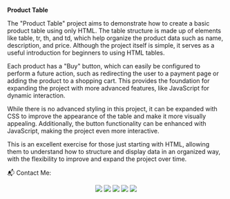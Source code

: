 **Product Table**

The "Product Table" project aims to demonstrate how to create a basic product table using only HTML. The table structure is made up of elements like table, tr, th, and td, which help organize the product data such as name, description, and price. Although the project itself is simple, it serves as a useful introduction for beginners to using HTML tables.

Each product has a "Buy" button, which can easily be configured to perform a future action, such as redirecting the user to a payment page or adding the product to a shopping cart. This provides the foundation for expanding the project with more advanced features, like JavaScript for dynamic interaction.

While there is no advanced styling in this project, it can be expanded with CSS to improve the appearance of the table and make it more visually appealing. Additionally, the button functionality can be enhanced with JavaScript, making the project even more interactive.

This is an excellent exercise for those just starting with HTML, allowing them to understand how to structure and display data in an organized way, with the flexibility to improve and expand the project over time.

📬 Contact Me:

<div align="center"> <a href="https://www.linkedin.com/in/nunes-andrade" target="_blank"><img src="https://img.shields.io/badge/-LinkedIn-%230077B5?style=for-the-badge&logo=linkedin&logoColor=white"></a> <a href="https://instagram.com/jp_nunes.andrade" target="_blank"><img src="https://img.shields.io/badge/-Instagram-%23E4405F?style=for-the-badge&logo=instagram&logoColor=white"></a> <a href="mailto:jpnunesandrade26@gmail.com"><img src="https://img.shields.io/badge/-Gmail-%23333?style=for-the-badge&logo=gmail&logoColor=white"></a> <a href="https://api.whatsapp.com/send?phone=5519995837955" target="_blank"><img src="https://img.shields.io/badge/WhatsApp-25D366?style=for-the-badge&logo=whatsapp&logoColor=white"></a> <a href="https://www.alura.com.br/indica-dev/jpnunesandrade26" target="_blank"><img src="https://img.shields.io/badge/Alura-0077B5?style=for-the-badge&logo=alura&logoColor=white"></a> </div>
